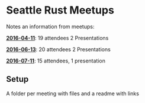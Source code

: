 # Seattle Rust Meetups
Notes an information from meetups:

**[2016-04-11](https://github.com/seattlers/meetups/tree/master/2016-04-11)**: 19 attendees 2 Presentations

**[2016-06-13](https://github.com/seattlers/meetups/tree/master/2016-06-13)**: 20 attendees 2 Presentations

**[2016-07-11](https://github.com/seattlers/meetups/tree/master/2016-07-11)**: 15 attendees, 1 presentation

## Setup
A folder per meeting with files and a readme with links

